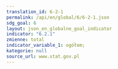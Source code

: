 ```yaml
---
translation_id: 6-2-1
permalink: /api/en/global/6/6-2-1.json
sdg_goal: 6
layout: json_en_globalne_goal_indicator
indicator: "6.2.1"
zmienne: total
indicator_variable_1: ogółem;
kategorie: null
source_url: www.stat.gov.pl
---
```

